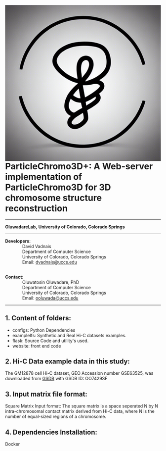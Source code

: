 <img align="left" src="logo.png">

# ParticleChromo3D+: A Web-server implementation of ParticleChromo3D for 3D chromosome structure reconstruction
------------------------------------------------------------------------------------------------------------------------------------
**OluwadareLab,**
**University of Colorado, Colorado Springs**

----------------------------------------------------------------------
**Developers:** <br />
		 &nbsp;&nbsp;&nbsp;&nbsp;&nbsp;&nbsp;&nbsp;&nbsp;&nbsp;&nbsp;&nbsp;&nbsp;&nbsp;&nbsp;David Vadnais<br />
		 &nbsp;&nbsp;&nbsp;&nbsp;&nbsp;&nbsp;&nbsp;&nbsp;&nbsp;&nbsp;&nbsp;&nbsp;&nbsp;&nbsp;Department of Computer Science <br />
		 &nbsp;&nbsp;&nbsp;&nbsp;&nbsp;&nbsp;&nbsp;&nbsp;&nbsp;&nbsp;&nbsp;&nbsp;&nbsp;&nbsp;University of Colorado, Colorado Springs <br />
		 &nbsp;&nbsp;&nbsp;&nbsp;&nbsp;&nbsp;&nbsp;&nbsp;&nbsp;&nbsp;&nbsp;&nbsp;&nbsp;&nbsp;Email: dvadnais@uccs.edu <br /><br />

**Contact:** <br />
		 &nbsp;&nbsp;&nbsp;&nbsp;&nbsp;&nbsp;&nbsp;&nbsp;&nbsp;&nbsp;&nbsp;&nbsp;&nbsp;&nbsp;Oluwatosin Oluwadare, PhD <br />
		 &nbsp;&nbsp;&nbsp;&nbsp;&nbsp;&nbsp;&nbsp;&nbsp;&nbsp;&nbsp;&nbsp;&nbsp;&nbsp;&nbsp;Department of Computer Science <br />
		 &nbsp;&nbsp;&nbsp;&nbsp;&nbsp;&nbsp;&nbsp;&nbsp;&nbsp;&nbsp;&nbsp;&nbsp;&nbsp;&nbsp;University of Colorado, Colorado Springs <br />
		 &nbsp;&nbsp;&nbsp;&nbsp;&nbsp;&nbsp;&nbsp;&nbsp;&nbsp;&nbsp;&nbsp;&nbsp;&nbsp;&nbsp;Email: ooluwada@uccs.edu 
    
--------------------------------------------------------------------	

**1.	Content of folders:**
-----------------------------------------------------------	
* configs: Python Dependencies <br />
* exampleIfs: Synthetic and Real Hi-C datasets examples. <br />
* flask: Source Code and utility's used.<br />
* website: front end code

**2.	Hi-C Data example data in this study:**
-----------------------------------------------------------
The GM12878 cell Hi-C dataset, GEO Accession number GSE63525, was downloaded from [GSDB](http://sysbio.rnet.missouri.edu/3dgenome/GSDB/details.php?id=GM12878) with GSDB ID: OO7429SF

**3.	Input matrix file format:**
-----------------------------------------------------------

Square Matrix Input format: The square matrix is a space seperated N by N intra-chromosomal contact matrix derived from Hi-C data, where N is the number of equal-sized regions of a chromosome.

**4.	Dependencies Installation:**
-----------------------------------------------------------

Docker <br />

